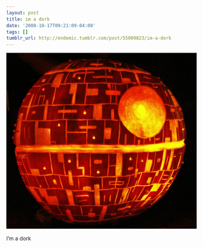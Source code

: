 ```yaml
---
layout: post
title: im a dork
date: '2008-10-17T09:21:09-04:00'
tags: []
tumblr_url: http://endemic.tumblr.com/post/55009823/im-a-dork
---
```

 ![](/tumblr_files/GozJ8yit3f6e929tZWRKFnOVo1_1280.jpg)  

I’m a dork

